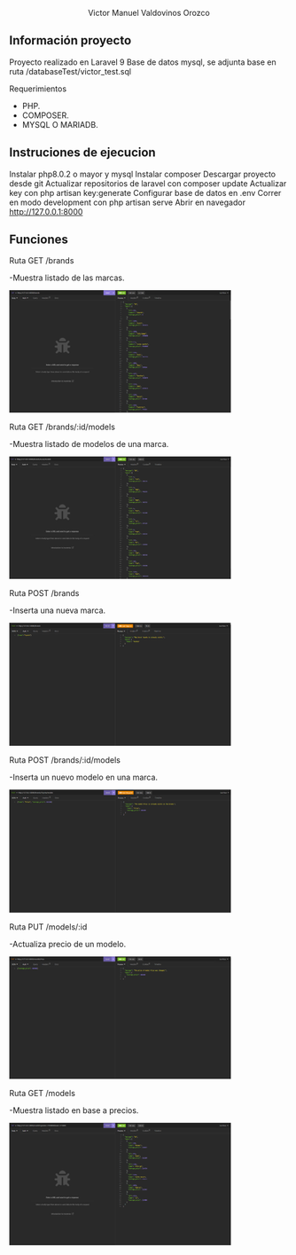 <p align="center">Victor Manuel Valdovinos Orozco</a></p>

## Información proyecto

Proyecto realizado en Laravel 9
Base de datos mysql, se adjunta base en ruta /databaseTest/victor_test.sql

Requerimientos
- PHP.
- COMPOSER.
- MYSQL O MARIADB.

## Instruciones de ejecucion

Instalar php8.0.2 o mayor y mysql 
Instalar composer
Descargar proyecto desde git
Actualizar repositorios de laravel con composer update
Actualizar key con php artisan key:generate
Configurar base de datos en .env
Correr en modo development con php artisan serve
Abrir en navegador http://127.0.0.1:8000

## Funciones

Ruta GET /brands

-Muestra listado de las marcas.

<p><img src="./public/images/brands.PNG" width="400"></p>

Ruta GET /brands/:id/models

-Muestra listado de modelos de una marca.

<p><img src="./public/images/brandsmodels.PNG" width="400"></p>

Ruta POST /brands

-Inserta una nueva marca.

<p><img src="./public/images/brandspost.PNG" width="400"></p>

Ruta POST /brands/:id/models

-Inserta un nuevo modelo en una marca.

<p><img src="./public/images/modelspost.PNG" width="400"></p>

Ruta PUT /models/:id

-Actualiza precio de un modelo.

<p><img src="./public/images/putprice.PNG" width="400"></p>

Ruta GET /models

-Muestra listado en base a precios.

<p><img src="./public/images/models.PNG" width="400"></p>

